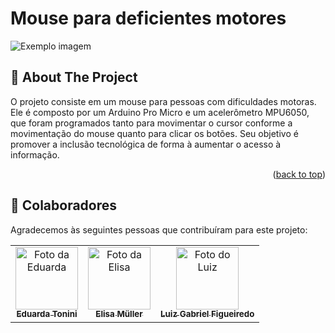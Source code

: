 # Mouse para deficientes motores

<img src="imagem.png" alt="Exemplo imagem">

## 🚀 About The Project

O projeto consiste em um mouse para pessoas com dificuldades motoras. Ele é composto por um Arduino Pro Micro e um acelerômetro MPU6050, que foram programados tanto para movimentar o cursor conforme a movimentação do mouse quanto para clicar os botões. Seu objetivo é promover a inclusão tecnológica de forma à aumentar o acesso à informação.

<p align="right">(<a href="#readme-top">back to top</a>)</p>

## 🤝 Colaboradores

Agradecemos às seguintes pessoas que contribuíram para este projeto:

<table>
  <tr>
    <td align="center">
      <a href="#" title="Eduarda">
        <img src="https://avatars.githubusercontent.com/u/142348902?v=4" width="100px;" alt="Foto da Eduarda"/><br>
        <sub>
          <b>Eduarda Tonini</b>
        </sub>
      </a>
    </td>
    <td align="center">
      <a href="#" title="Elisa">
        <img src="https://avatars.githubusercontent.com/u/136653897?v=4" width="100px;" alt="Foto da Elisa"/><br>
        <sub>
          <b>Elisa Müller</b>
        </sub>
      </a>
    </td>
    <td align="center">
      <a href="#" title="Luiz">
        <img src="https://avatars.githubusercontent.com/u/91852564?v=4" width="100px;" alt="Foto do Luiz"/><br>
        <sub>
          <b>Luiz Gabriel Figueiredo</b>
        </sub>
      </a>
    </td>
  </tr>
</table>

